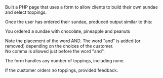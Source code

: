 Built a PHP page that uses a form to allow clients to build their own sundae and select toppings. 

Once the user has ordered their sundae, produced output similar to this:

You ordered a sundae with chocolate, pineapple and peanuts

Note the placement of the word AND. The word "and" is added (or removed) depending on the choices of the customer.  
No comma is allowed just before the word "and".

The form handles any number of toppings, including none.

If the customer orders no toppings, provided feedback.
